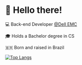 
# 👋 Hello there!

💻 Back-end Developer [@Dell EMC](https://developer.dell.com/)

🎓 Holds a Bachelor degree in CS

🇧🇷 Born and raised in Brazil
<!--
<div style="width:100%; text-align">
  <img src="https://jefersonferdasi.com/images/logo.png" height="300" />
</div>
-->

<!--
<img src="header.svg" width="100%" alt="Header">
-->

[![Top Langs](https://github-readme-stats.vercel.app/api/top-langs/?username=jefersonf&layout=compact&hide=html,jupyter%20notebook,css,scss&hide_border=true)](https://github.com/jefersonf/github-readme-stats)




